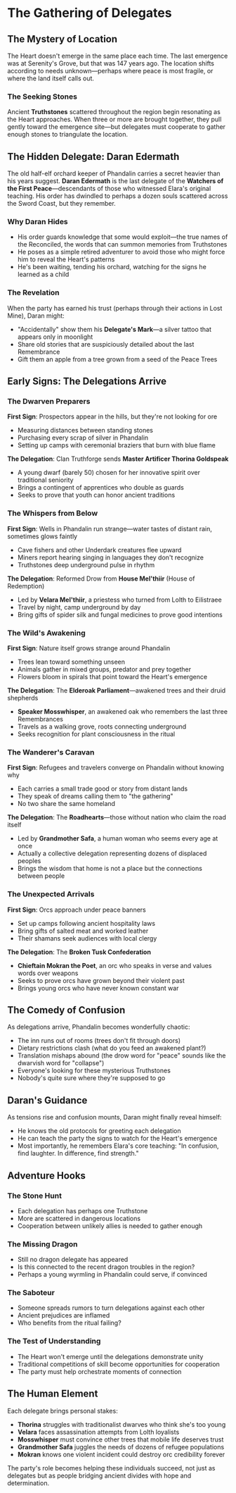 # The Gathering of Delegates

## The Mystery of Location

The Heart doesn't emerge in the same place each time. The last emergence was at Serenity's Grove, but that was 147 years ago. The location shifts according to needs unknown—perhaps where peace is most fragile, or where the land itself calls out.

### The Seeking Stones
Ancient **Truthstones** scattered throughout the region begin resonating as the Heart approaches. When three or more are brought together, they pull gently toward the emergence site—but delegates must cooperate to gather enough stones to triangulate the location.

## The Hidden Delegate: Daran Edermath

The old half-elf orchard keeper of Phandalin carries a secret heavier than his years suggest. **Daran Edermath** is the last delegate of the **Watchers of the First Peace**—descendants of those who witnessed Elara's original teaching. His order has dwindled to perhaps a dozen souls scattered across the Sword Coast, but they remember.

### Why Daran Hides
- His order guards knowledge that some would exploit—the true names of the Reconciled, the words that can summon memories from Truthstones
- He poses as a simple retired adventurer to avoid those who might force him to reveal the Heart's patterns
- He's been waiting, tending his orchard, watching for the signs he learned as a child

### The Revelation
When the party has earned his trust (perhaps through their actions in Lost Mine), Daran might:
- "Accidentally" show them his **Delegate's Mark**—a silver tattoo that appears only in moonlight
- Share old stories that are suspiciously detailed about the last Remembrance
- Gift them an apple from a tree grown from a seed of the Peace Trees

## Early Signs: The Delegations Arrive

### The Dwarven Preparers
**First Sign**: Prospectors appear in the hills, but they're not looking for ore
- Measuring distances between standing stones
- Purchasing every scrap of silver in Phandalin
- Setting up camps with ceremonial braziers that burn with blue flame

**The Delegation**: Clan Truthforge sends **Master Artificer Thorina Goldspeak**
- A young dwarf (barely 50) chosen for her innovative spirit over traditional seniority
- Brings a contingent of apprentices who double as guards
- Seeks to prove that youth can honor ancient traditions

### The Whispers from Below
**First Sign**: Wells in Phandalin run strange—water tastes of distant rain, sometimes glows faintly
- Cave fishers and other Underdark creatures flee upward
- Miners report hearing singing in languages they don't recognize
- Truthstones deep underground pulse in rhythm

**The Delegation**: Reformed Drow from **House Mel'thiir** (House of Redemption)
- Led by **Velara Mel'thiir**, a priestess who turned from Lolth to Eilistraee
- Travel by night, camp underground by day
- Bring gifts of spider silk and fungal medicines to prove good intentions

### The Wild's Awakening
**First Sign**: Nature itself grows strange around Phandalin
- Trees lean toward something unseen
- Animals gather in mixed groups, predator and prey together
- Flowers bloom in spirals that point toward the Heart's emergence

**The Delegation**: The **Elderoak Parliament**—awakened trees and their druid shepherds
- **Speaker Mosswhisper**, an awakened oak who remembers the last three Remembrances
- Travels as a walking grove, roots connecting underground
- Seeks recognition for plant consciousness in the ritual

### The Wanderer's Caravan
**First Sign**: Refugees and travelers converge on Phandalin without knowing why
- Each carries a small trade good or story from distant lands
- They speak of dreams calling them to "the gathering"
- No two share the same homeland

**The Delegation**: The **Roadhearts**—those without nation who claim the road itself
- Led by **Grandmother Safa**, a human woman who seems every age at once
- Actually a collective delegation representing dozens of displaced peoples
- Brings the wisdom that home is not a place but the connections between people

### The Unexpected Arrivals
**First Sign**: Orcs approach under peace banners
- Set up camps following ancient hospitality laws
- Bring gifts of salted meat and worked leather
- Their shamans seek audiences with local clergy

**The Delegation**: The **Broken Tusk Confederation**
- **Chieftain Mokran the Poet**, an orc who speaks in verse and values words over weapons
- Seeks to prove orcs have grown beyond their violent past
- Brings young orcs who have never known constant war

## The Comedy of Confusion

As delegations arrive, Phandalin becomes wonderfully chaotic:
- The inn runs out of rooms (trees don't fit through doors)
- Dietary restrictions clash (what do you feed an awakened plant?)
- Translation mishaps abound (the drow word for "peace" sounds like the dwarvish word for "collapse")
- Everyone's looking for these mysterious Truthstones
- Nobody's quite sure where they're supposed to go

## Daran's Guidance

As tensions rise and confusion mounts, Daran might finally reveal himself:
- He knows the old protocols for greeting each delegation
- He can teach the party the signs to watch for the Heart's emergence
- Most importantly, he remembers Elara's core teaching: "In confusion, find laughter. In difference, find strength."

## Adventure Hooks

### The Stone Hunt
- Each delegation has perhaps one Truthstone
- More are scattered in dangerous locations
- Cooperation between unlikely allies is needed to gather enough

### The Missing Dragon
- Still no dragon delegate has appeared
- Is this connected to the recent dragon troubles in the region?
- Perhaps a young wyrmling in Phandalin could serve, if convinced

### The Saboteur
- Someone spreads rumors to turn delegations against each other
- Ancient prejudices are inflamed
- Who benefits from the ritual failing?

### The Test of Understanding
- The Heart won't emerge until the delegations demonstrate unity
- Traditional competitions of skill become opportunities for cooperation
- The party must help orchestrate moments of connection

## The Human Element

Each delegate brings personal stakes:
- **Thorina** struggles with traditionalist dwarves who think she's too young
- **Velara** faces assassination attempts from Lolth loyalists
- **Mosswhisper** must convince other trees that mobile life deserves trust
- **Grandmother Safa** juggles the needs of dozens of refugee populations
- **Mokran** knows one violent incident could destroy orc credibility forever

The party's role becomes helping these individuals succeed, not just as delegates but as people bridging ancient divides with hope and determination.